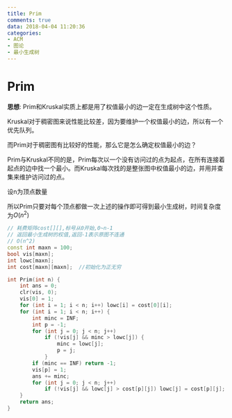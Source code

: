 ```yaml
---
title: Prim
comments: true
data: 2018-04-04 11:20:36
categories:
- ACM
- 图论
- 最小生成树
---
```


# Prim

**思想**:
Prim和Kruskal实质上都是用了权值最小的边一定在生成树中这个性质。

Kruskal对于稠密图来说性能比较差，因为要维护一个权值最小的边，所以有一个优先队列。

而Prim对于稠密图有比较好的性能，那么它是怎么确定权值最小的边？

Prim与Kruskal不同的是，Prim每次以一个没有访问过的点为起点，在所有连接着起点的边中找一个最小。而Kruskal每次找的是整张图中权值最小的边，并用并查集来维护访问过的点。

设n为顶点数量

所以Prim只要对每个顶点都做一次上述的操作即可得到最小生成树，时间复杂度为$O(n^2)$

```cpp
// 耗费矩阵cost[][],标号从0开始,0~n-1
// 返回最小生成树的权值,返回-1表示原图不连通
// O(n^2)
const int maxn = 100;
bool vis[maxn];
int lowc[maxn];
int cost[maxn][maxn];  //初始化为正无穷

int Prim(int n) {
    int ans = 0;
    clr(vis, 0);
    vis[0] = 1;
    for (int i = 1; i < n; i++) lowc[i] = cost[0][i];
    for (int i = 1; i < n; i++) {
        int minc = INF;
        int p = -1;
        for (int j = 0; j < n; j++)
            if (!vis[j] && minc > lowc[j]) {
                minc = lowc[j];
                p = j;
            }
        if (minc == INF) return -1;
        vis[p] = 1;
        ans += minc;
        for (int j = 0; j < n; j++)
            if (!vis[j] && lowc[j] > cost[p][j]) lowc[j] = cost[p][j];
    }
    return ans;
}
```
